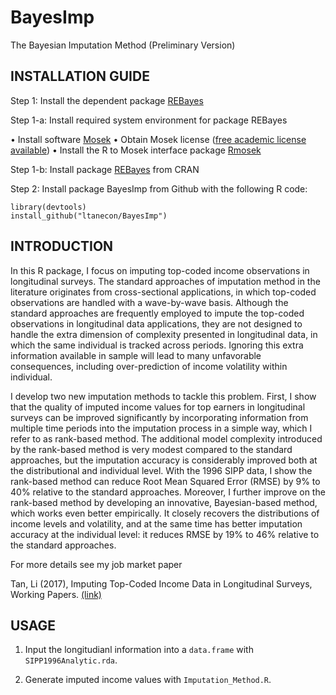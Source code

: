 # BayesImp
The Bayesian Imputation Method (Preliminary Version)

## INSTALLATION GUIDE

Step 1: Install the dependent package [REBayes](https://cran.r-project.org/web/packages/REBayes/index.html)

Step 1-a: Install required system environment for package REBayes

•	Install software [Mosek](https://www.mosek.com/downloads/)
•	Obtain Mosek license ([free academic license available](https://license.mosek.com/academic/)) 
•	Install the R to Mosek interface package [Rmosek](http://rmosek.r-forge.r-project.org/)

Step 1-b: Install package [REBayes](https://cran.r-project.org/web/packages/REBayes/index.html) from CRAN

Step 2: Install package BayesImp from Github with the following R code:

    library(devtools)
    install_github("ltanecon/BayesImp")

## INTRODUCTION

In this R package, I focus on imputing top-coded income observations in longitudinal surveys. The standard approaches of imputation method in the literature originates from cross-sectional applications, in which top-coded observations are handled with a wave-by-wave basis. Although the standard approaches are frequently employed to impute the top-coded observations in longitudinal data applications, they are not designed to handle the extra dimension of complexity presented in longitudinal data, in which the same individual is tracked across periods. Ignoring this extra information available in sample will lead to many unfavorable consequences, including over-prediction of income volatility within individual. 

I develop two new imputation methods to tackle this problem. First, I show that the quality of imputed income values for top earners in longitudinal surveys can be improved significantly by incorporating information from multiple time periods into the imputation process in a simple way, which I refer to as rank-based method. The additional model complexity introduced by the rank-based method is very modest compared to the standard approaches, but the imputation accuracy is considerably improved both at the distributional and individual level. With the 1996 SIPP data, I show the rank-based method can reduce Root Mean Squared Error (RMSE) by 9% to 40% relative to the standard approaches. Moreover, I further improve on the rank-based method by developing an innovative, Bayesian-based method, which works even better empirically. It closely recovers the distributions of income levels and volatility, and at the same time has better imputation accuracy at the individual level: it reduces RMSE by 19% to 46% relative to the standard approaches. 

For more details see my job market paper

Tan, Li (2017), Imputing Top-Coded Income Data in Longitudinal Surveys, Working Papers. [(link)](http://litaneconomics.com/Job_Market_Paper.pdf)

## USAGE

1. Input the longitudianl information into a `data.frame` with `SIPP1996Analytic.rda`.

2. Generate imputed income values with `Imputation_Method.R`.




